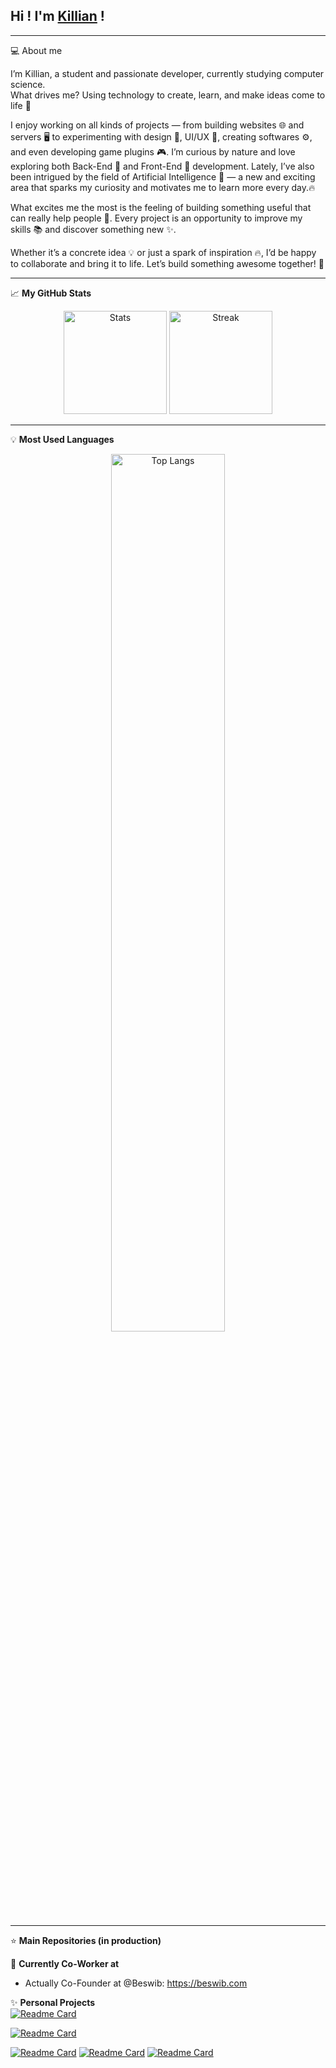 ## Hi ! I'm <a href="https://portfolio.syntaxlab.fr">Killian</a> !

---
💻 About me  

I’m Killian, a student and passionate developer, currently studying computer science.  
What drives me? Using technology to create, learn, and make ideas come to life 🚀  

I enjoy working on all kinds of projects — from building websites 🌐 and servers 🖥️ to experimenting with design 🎨, UI/UX 📱, creating softwares ⚙️, and even developing game plugins 🎮. I’m curious by nature and love exploring both Back-End 🔧 and Front-End 🌟 development. Lately, I’ve also been intrigued by the field of Artificial Intelligence 🤖 — a new and exciting area that sparks my curiosity and motivates me to learn more every day.🔥

What excites me the most is the feeling of building something useful that can really help people 🤝. Every project is an opportunity to improve my skills 📚 and discover something new ✨.  

Whether it’s a concrete idea 💡 or just a spark of inspiration 🔥, I’d be happy to collaborate and bring it to life. Let’s build something awesome together! 🚀

---
📈 **My GitHub Stats**

<p align="center">
  <img src="https://github-readme-stats.vercel.app/api?username=KillianGascon&theme=blue-green&show_icons=true&hide_border=false&count_private=true" alt="Stats" height="165"/>
  <img src="https://github-readme-streak-stats.herokuapp.com/?user=KillianGascon&theme=blue-green&hide_border=false" alt="Streak" height="165"/>
</p>


---
💡 **Most Used Languages**
<p align="center">
  <img src="https://github-readme-stats.vercel.app/api/top-langs/?username=KillianGascon&theme=blue-green&show_icons=true&hide_border=false&layout=compact" alt="Top Langs" width="60%"/>
</p>

---
⭐ **Main Repositories (in production)**

👥 **Currently Co-Worker at**  
- Actually Co-Founder at @Beswib: <a href="https://beswib.com">https://beswib.com</a>

✨ **Personal Projects**  
[![Readme Card](https://github-readme-stats.vercel.app/api/pin/?username=KillianGascon&repo=Portfolio&theme=blue-green)](https://github.com/KillianGascon/Portfolio)

[![Readme Card](https://github-readme-stats.vercel.app/api/pin/?username=For-Hives&repo=la-taverne-des-aventuriers&theme=blue-green)](https://github.com/For-Hives/la-taverne-des-aventuriers)

[![Readme Card](https://github-readme-stats.vercel.app/api/pin/?username=KillianGascon&repo=HappytoBeesDocumentation&theme=blue-green)](https://github.com/KillianGascon/HappytoBeesDocumentation)
[![Readme Card](https://github-readme-stats.vercel.app/api/pin/?username=KillianGascon&repo=Happy2beesFrontend&theme=blue-green)](https://github.com/KillianGascon/Happy2beesFrontend)
[![Readme Card](https://github-readme-stats.vercel.app/api/pin/?username=KillianGascon&repo=HappytoBeesbackend&theme=blue-green)](https://github.com/KillianGascon/HappytoBeesbackend)
